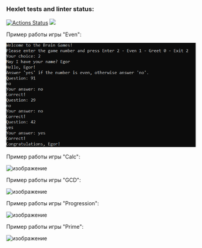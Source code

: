 ### Hexlet tests and linter status:
[![Actions Status](https://github.com/Jeleshka321/java-project-61/actions/workflows/hexlet-check.yml/badge.svg)](https://github.com/Jeleshka321/java-project-61/actions)
<a href="https://codeclimate.com/github/Jeleshka321/java-project-61/maintainability"><img src="https://api.codeclimate.com/v1/badges/0c3992f8083c8dc95583/maintainability" /></a>

Пример работы игры "Even":

![изображение](https://github.com/Jeleshka321/java-project-61/blob/main/Picture.png)

Пример работы игры "Calc":

![изображение](https://github.com/Jeleshka321/java-project-61/assets/78028927/c44d47cb-3c09-4c57-be19-b003b9d49877)

Пример работы игры "GCD":

![изображение](https://github.com/Jeleshka321/java-project-61/assets/78028927/17a59348-0a20-4a6e-95a7-1585f95668f4)

Пример работы игры "Progression":

![изображение](https://github.com/Jeleshka321/java-project-61/assets/78028927/55a1ee2c-8597-4181-aeff-685d015d7d68)

Пример работы игры "Prime":

![изображение](https://github.com/Jeleshka321/java-project-61/assets/78028927/bd6e807a-4c60-4599-a9a1-74791ac6a4c2)
